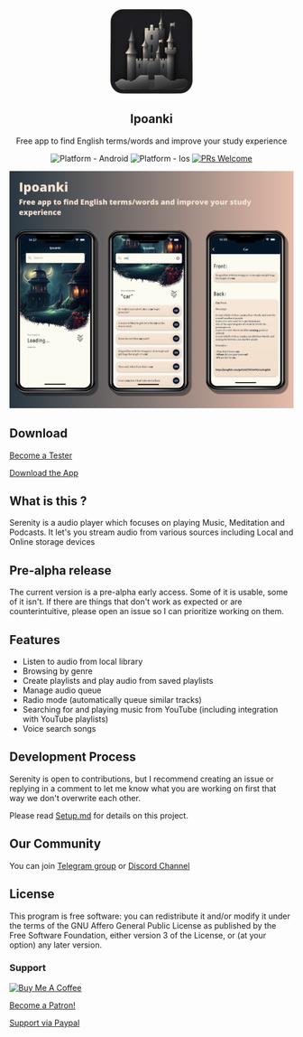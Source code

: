<p align="center">
  <img src="assets/launcher/icon.png" alt="logo" height="150"/>
</p>

<h2 align="center">
    Ipoanki
</h2>

<p align="center">
Free app to find English terms/words and improve your study experience
</p>

<div align="center">

![Platform - Android](https://img.shields.io/badge/platform-Android-yellow.svg)
![Platform - Ios](https://img.shields.io/badge/platform-ios-yellow.svg)
[![PRs Welcome](https://img.shields.io/badge/PRs-Welcome-brightgreen.svg)](https://github.com/WagnerMagnus1/ipoanki/pulls)
</div>

<p align="center">
  <img src="./screenshots/ipoanki.png" alt="banner" />
</p>

## Download

[Become a Tester](https://appdistribution.firebase.dev/i/Dv8WUupp)

[Download the App](https://github.com/YajanaRao/Serenity/releases)

## What is this ?

Serenity is a audio player which focuses on playing Music, Meditation and Podcasts. It let's you stream audio from various sources including Local and Online storage devices

## Pre-alpha release

The current version is a pre-alpha early access. Some of it is usable, some of it isn't. If there are things that don't work as expected or are counterintuitive, please open an issue so I can prioritize working on them.

## Features

- Listen to audio from local library
- Browsing by genre
- Create playlists and play audio from saved playlists
- Manage audio queue
- Radio mode (automatically queue similar tracks)
- Searching for and playing music from YouTube (including integration with YouTube playlists)
- Voice search songs

## Development Process

Serenity is open to contributions, but I recommend creating an issue or replying in a comment to let me know what you are working on first that way we don't overwrite each other.

Please read [Setup.md](docs/Setup.md) for details on this project.


## Our Community

You can join [Telegram group](https://t.me/serenityapp) or [Discord Channel](https://discord.gg/7UAUjhq3kN)

## License

This program is free software: you can redistribute it and/or modify it under the terms of the GNU Affero General Public License as published by the Free Software Foundation, either version 3 of the License, or (at your option) any later version.

### Support

<a href="https://www.buymeacoffee.com/YajanaRao" target="_blank"><img src="https://cdn.buymeacoffee.com/buttons/default-blue.png" alt="Buy Me A Coffee" style="height: 51px !important;width: 217px !important;" ></a>

[Become a Patron!](https://www.patreon.com/bePatron?u=28198536)

[Support via Paypal](https://paypal.me/YajanaRao?locale.x=en_GB)